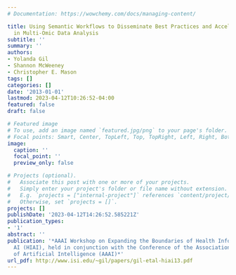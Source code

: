 ```yaml
---
# Documentation: https://wowchemy.com/docs/managing-content/

title: Using Semantic Workflows to Disseminate Best Practices and Accelerate Discoveries
  in Multi-Omic Data Analysis
subtitle: ''
summary: ''
authors:
- Yolanda Gil
- Shannon McWeeney
- Christopher E. Mason
tags: []
categories: []
date: '2013-01-01'
lastmod: 2023-04-12T10:26:52-04:00
featured: false
draft: false

# Featured image
# To use, add an image named `featured.jpg/png` to your page's folder.
# Focal points: Smart, Center, TopLeft, Top, TopRight, Left, Right, BottomLeft, Bottom, BottomRight.
image:
  caption: ''
  focal_point: ''
  preview_only: false

# Projects (optional).
#   Associate this post with one or more of your projects.
#   Simply enter your project's folder or file name without extension.
#   E.g. `projects = ["internal-project"]` references `content/project/deep-learning/index.md`.
#   Otherwise, set `projects = []`.
projects: []
publishDate: '2023-04-12T14:26:52.585221Z'
publication_types:
- '1'
abstract: ''
publication: '*AAAI Workshop on Expanding the Boundaries of Health Informatics using
  AI (HIAI), held in conjunction with the Conference of the Association for the Advancement
  of Artificial Intelligence (AAAI)*'
url_pdf: http://www.isi.edu/~gil/papers/gil-etal-hiai13.pdf
---
```

